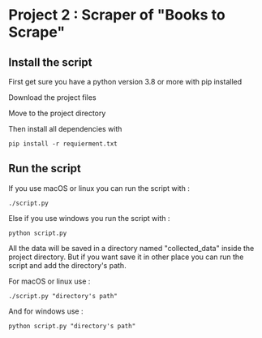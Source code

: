 # Project 2 : Scraper of "Books to Scrape"
## Install the script

First get sure you have a python version 3.8 or more with pip installed

Download the project files

Move to the project directory

Then install all dependencies with

    pip install -r requierment.txt

## Run the script
If you use macOS or linux you can run the script with :

    ./script.py

Else if you use windows you run the script with :

    python script.py

All the data will be saved in a directory named "collected_data" inside the project directory.
But if you want save it in other place you can run the script and add the directory's path.

For macOS or linux use :

    ./script.py "directory's path"

And for windows use :

    python script.py "directory's path"